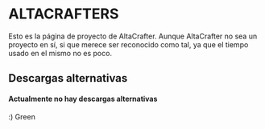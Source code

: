 # ALTACRAFTERS

Esto es la página de proyecto de AltaCrafter.
Aunque AltaCrafter no sea un proyecto en sí, si que merece ser reconocido como
tal, ya que el tiempo usado en el mismo no es poco.


## Descargas alternativas

#### Actualmente no hay descargas alternativas
 
:) Green
